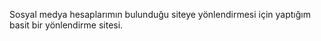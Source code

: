 Sosyal medya hesaplarımın bulunduğu siteye yönlendirmesi için yaptığım basit bir yönlendirme sitesi.
